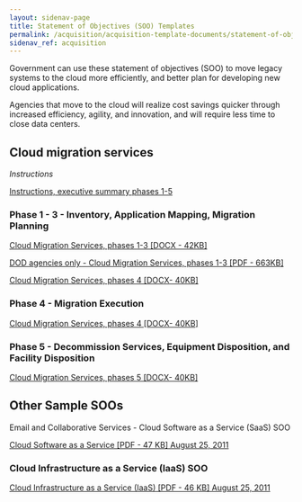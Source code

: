 ```yaml
---
layout: sidenav-page
title: Statement of Objectives (SOO) Templates
permalink: /acquisition/acquisition-template-documents/statement-of-objectives
sidenav_ref: acquisition
---
```


Government can use these statement of objectives (SOO) to move legacy systems to the cloud more efficiently, and better plan for developing new cloud applications.

Agencies that move to the cloud will realize cost savings quicker through increased efficiency, agility, and innovation, and will require less time to close data centers.

## Cloud migration services
_Instructions_

[Instructions, executive summary phases 1-5](http://go.usa.gov/g89C)

### Phase 1 - 3 - Inventory, Application Mapping, Migration Planning

[Cloud Migration Services, phases 1-3 [DOCX - 42KB]](https://www.gsa.gov/cdnstatic/Cloud-migration-services-soo-template-for-phases-1-3-final.docx)

[DOD agencies only - Cloud Migration Services, phases 1-3 [PDF - 663KB]](https://www.gsa.gov/cdnstatic/DoDCloudSOOTemplate2016.pdf)

[Cloud Migration Services, phases 4 [DOCX- 40KB]](https://www.gsa.gov/cdnstatic/Cloud-migration-services-soo-template-for-phase-4-final-20120920_%285%29.docx)

### Phase 4 - Migration Execution

[Cloud Migration Services, phases 4 [DOCX- 40KB]](https://www.gsa.gov/cdnstatic/Cloud-migration-services-soo-template-for-phase-4-final-20120920_%285%29.docx)

### Phase 5 - Decommission Services, Equipment Disposition, and Facility Disposition

[Cloud Migration Services, phases 5 [DOCX- 40KB]](http://go.usa.gov/g88P)

## Other Sample SOOs
Email and Collaborative Services - Cloud Software as a Service (SaaS) SOO

[Cloud Software as a Service [PDF - 47 KB] August 25, 2011](https://www.gsa.gov/cdnstatic/Email_Cloud_SOO.pdf)

### Cloud Infrastructure  as a Service (IaaS) SOO

[Cloud Infrastructure as a Service (IaaS) [PDF - 46 KB] August 25, 2011](https://www.gsa.gov/cdnstatic/Enterprise_Cloud__IaaS.pdf)



